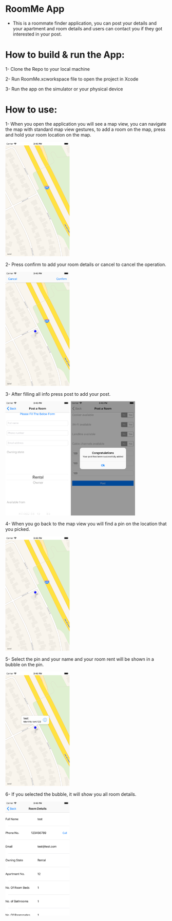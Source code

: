 # RoomMe App

- This is a roommate finder application, you can post your details and your apartment and room details and users can contact you if they got interested in your post.

# How to build & run the App:

1- Clone the Repo to your local machine

2- Run RoomMe.xcworkspace file to open the project in Xcode

3- Run the app on the simulator or your physical device

# How to use:

1- When you open the application you will see a map view, you can navigate the map with standard map view gestures, to add a room on the map, press and hold your room location on the map.

<img src = "screenshots\1.png" width = "200">


2- Press confirm to add your room details or cancel to cancel the operation.

<img src = "screenshots\2.png" width = "200">


3- After filling all info press post to add your post.

<img src = "screenshots\3.png" width = "200">  <img src = "screenshots\4.png" width = "200">


4- When you go back to the map view you will find a pin on the location that you picked.

<img src = "screenshots\5.png" width = "200">


5- Select the pin and your name and your room rent will be shown in a bubble on the pin.

<img src = "screenshots\6.png" width = "200">


6- If you selected the bubble, it will show you all room details.

<img src = "screenshots\7.png" width = "200">


